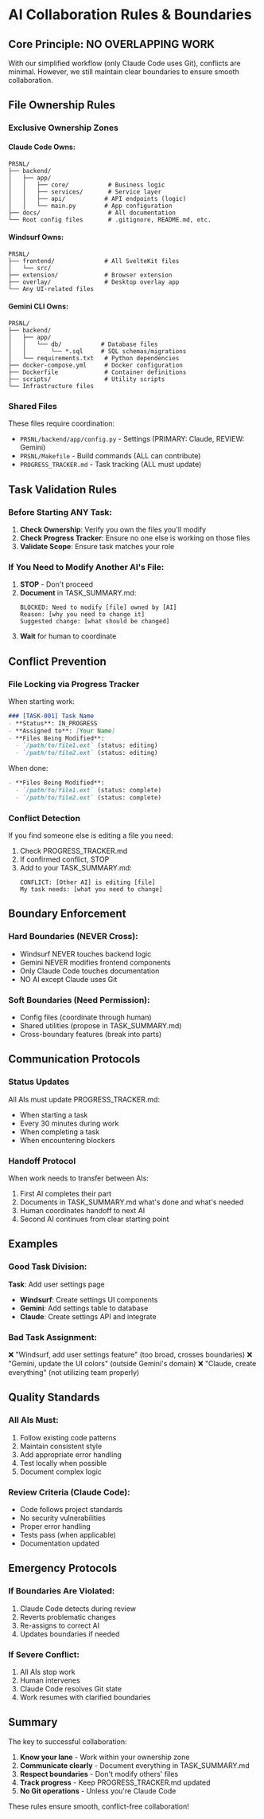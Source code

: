 # AI Collaboration Rules & Boundaries

## Core Principle: NO OVERLAPPING WORK

With our simplified workflow (only Claude Code uses Git), conflicts are minimal. However, we still maintain clear boundaries to ensure smooth collaboration.

## File Ownership Rules

### Exclusive Ownership Zones

#### Claude Code Owns:
```
PRSNL/
├── backend/
│   ├── app/
│   │   ├── core/           # Business logic
│   │   ├── services/       # Service layer
│   │   ├── api/           # API endpoints (logic)
│   │   └── main.py        # App configuration
├── docs/                   # All documentation
└── Root config files       # .gitignore, README.md, etc.
```

#### Windsurf Owns:
```
PRSNL/
├── frontend/              # All SvelteKit files
│   └── src/
├── extension/             # Browser extension
├── overlay/               # Desktop overlay app
└── Any UI-related files
```

#### Gemini CLI Owns:
```
PRSNL/
├── backend/
│   ├── app/
│   │   └── db/           # Database files
│   │       └── *.sql     # SQL schemas/migrations
│   └── requirements.txt   # Python dependencies
├── docker-compose.yml     # Docker configuration
├── Dockerfile             # Container definitions
├── scripts/               # Utility scripts
└── Infrastructure files
```

### Shared Files

These files require coordination:
- `PRSNL/backend/app/config.py` - Settings (PRIMARY: Claude, REVIEW: Gemini)
- `PRSNL/Makefile` - Build commands (ALL can contribute)
- `PROGRESS_TRACKER.md` - Task tracking (ALL must update)

## Task Validation Rules

### Before Starting ANY Task:

1. **Check Ownership**: Verify you own the files you'll modify
2. **Check Progress Tracker**: Ensure no one else is working on those files
3. **Validate Scope**: Ensure task matches your role

### If You Need to Modify Another AI's File:

1. **STOP** - Don't proceed
2. **Document** in TASK_SUMMARY.md:
   ```
   BLOCKED: Need to modify [file] owned by [AI]
   Reason: [why you need to change it]
   Suggested change: [what should be changed]
   ```
3. **Wait** for human to coordinate

## Conflict Prevention

### File Locking via Progress Tracker

When starting work:
```markdown
### [TASK-001] Task Name
- **Status**: IN_PROGRESS
- **Assigned to**: [Your Name]
- **Files Being Modified**:
  - `/path/to/file1.ext` (status: editing)
  - `/path/to/file2.ext` (status: editing)
```

When done:
```markdown
- **Files Being Modified**:
  - `/path/to/file1.ext` (status: complete)
  - `/path/to/file2.ext` (status: complete)
```

### Conflict Detection

If you find someone else is editing a file you need:
1. Check PROGRESS_TRACKER.md
2. If confirmed conflict, STOP
3. Add to your TASK_SUMMARY.md:
   ```
   CONFLICT: [Other AI] is editing [file]
   My task needs: [what you need to change]
   ```

## Boundary Enforcement

### Hard Boundaries (NEVER Cross):
- Windsurf NEVER touches backend logic
- Gemini NEVER modifies frontend components
- Only Claude Code touches documentation
- NO AI except Claude uses Git

### Soft Boundaries (Need Permission):
- Config files (coordinate through human)
- Shared utilities (propose in TASK_SUMMARY.md)
- Cross-boundary features (break into parts)

## Communication Protocols

### Status Updates
All AIs must update PROGRESS_TRACKER.md:
- When starting a task
- Every 30 minutes during work
- When completing a task
- When encountering blockers

### Handoff Protocol
When work needs to transfer between AIs:
1. First AI completes their part
2. Documents in TASK_SUMMARY.md what's done and what's needed
3. Human coordinates handoff to next AI
4. Second AI continues from clear starting point

## Examples

### Good Task Division:
**Task**: Add user settings page

- **Windsurf**: Create settings UI components
- **Gemini**: Add settings table to database
- **Claude**: Create settings API and integrate

### Bad Task Assignment:
❌ "Windsurf, add user settings feature" (too broad, crosses boundaries)
❌ "Gemini, update the UI colors" (outside Gemini's domain)
❌ "Claude, create everything" (not utilizing team properly)

## Quality Standards

### All AIs Must:
1. Follow existing code patterns
2. Maintain consistent style
3. Add appropriate error handling
4. Test locally when possible
5. Document complex logic

### Review Criteria (Claude Code):
- Code follows project standards
- No security vulnerabilities
- Proper error handling
- Tests pass (when applicable)
- Documentation updated

## Emergency Protocols

### If Boundaries Are Violated:
1. Claude Code detects during review
2. Reverts problematic changes
3. Re-assigns to correct AI
4. Updates boundaries if needed

### If Severe Conflict:
1. All AIs stop work
2. Human intervenes
3. Claude Code resolves Git state
4. Work resumes with clarified boundaries

## Summary

The key to successful collaboration:
1. **Know your lane** - Work within your ownership zone
2. **Communicate clearly** - Document everything in TASK_SUMMARY.md
3. **Respect boundaries** - Don't modify others' files
4. **Track progress** - Keep PROGRESS_TRACKER.md updated
5. **No Git operations** - Unless you're Claude Code

These rules ensure smooth, conflict-free collaboration!